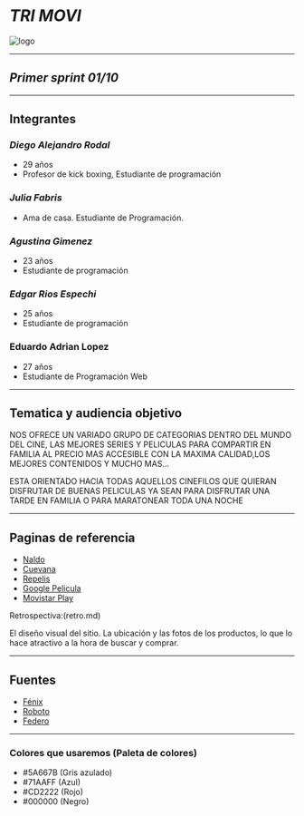 # ___TRI MOVI___
![logo](/public/diseño/imagenes/logo.png)
___
## ***Primer sprint 01/10***
_ _ _ 
## **Integrantes**
### *Diego Alejandro Rodal*
- 29 años
- Profesor de kick boxing, Estudiante de programación
### *Julia Fabris*
- Ama de casa. Estudiante de Programación.

### *Agustina Gimenez*
- 23 años
- Estudiante de programación

### *Edgar Rios Espechi*
- 25 años
- Estudiante de programación

### Eduardo Adrian Lopez 
- 27 años
- Estudiante de Programación Web
_ _ _ 
## **Tematica y audiencia objetivo**

NOS OFRECE UN VARIADO GRUPO DE CATEGORIAS DENTRO DEL MUNDO DEL CINE, LAS MEJORES SERIES Y PELICULAS PARA COMPARTIR EN FAMILIA AL PRECIO MAS ACCESIBLE CON LA MAXIMA CALIDAD,LOS MEJORES CONTENIDOS Y MUCHO MAS...


ESTA ORIENTADO HACIA TODAS AQUELLOS CINEFILOS QUE QUIERAN DISFRUTAR DE BUENAS PELICULAS YA SEAN PARA DISFRUTAR UNA TARDE EN FAMILIA O PARA MARATONEAR TODA UNA NOCHE
_ _ _ 
## **Paginas de referencia**
- [Naldo](https://www.naldo.com.ar)
- [Cuevana](https://cuevana3.cc)
- [Repelis](https://repelis24.co)
- [Google Pelicula](https://play.google.com/store/movies)
- [Movistar Play](https://www.play.movistar.com.ar/catalog/peliculas-618)


Retrospectiva:(retro.md)


El diseño visual del sitio. La ubicación y las fotos de los productos, lo  que lo hace atractivo a la hora de buscar y comprar.


_ _ _ 
## **Fuentes**
- [Fénix](https://fonts.google.com/specimen/Fenix)
- [Roboto](https://fonts.google.com/specimen/Roboto#standard-styles)
- [Federo](https://www.cssfontstack.com/Federo)


_ _ _
### **Colores que usaremos (Paleta de colores)**
- #5A667B (Gris azulado)
- #71AAFF (Azul)
- #CD2222 (Rojo)
- #000000 (Negro)

